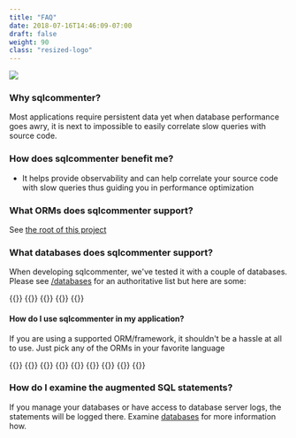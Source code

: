 ```yaml
---
title: "FAQ"
date: 2018-07-16T14:46:09-07:00
draft: false
weight: 90
class: "resized-logo"
---
```


![](/images/sqlcommenter_logo.png)

### Why sqlcommenter?

Most applications require persistent data yet when database performance goes awry, it is next to impossible to
easily correlate slow queries with source code.


###  How does sqlcommenter benefit me?

* It helps provide observability and can help correlate your source code with slow queries thus guiding you in performance optimization


### What ORMs does sqlcommenter support?

See [the root of this project](/)


### What databases does sqlcommenter support?

When developing sqlcommenter, we've tested it with a couple of databases. Please see [/databases](/databases) for an authoritative list but here are some:


{{<card-vendor href="/databases/postgresql" src="/images/postgresql-logo.png">}}
{{<card-vendor href="/databases/mysql" src="/images/mysql-logo.png">}}
{{<card-vendor href="/databases/mariadb" src="/images/mariadb-logo.png">}}
{{<card-vendor href="https://sqlite.org/cli.html" src="/images/sqlite-logo.png">}}
{{<card-vendor href="https://cloud.google.com/sql/" src="/images/cloudsql-logo.png">}}


#### How do I use sqlcommenter in my application?
If you are using a supported ORM/framework, it shouldn't be a hassle at all to use. Just pick any of the ORMs in your favorite language

{{<card-vendor href="/python/django" src="/images/django-logo.png">}}
{{<card-vendor href="/python/psycopg2" src="/images/psycopg2-logo.png">}}
{{<card-vendor href="/python/sqlalchemy" src="/images/sqlalchemy-logo.png">}}
{{<card-vendor href="/python/flask" src="/images/flask-logo.png">}}
{{<card-vendor href="/ruby/rails" src="/images/activerecord_marginalia-logo.png">}}
{{<card-vendor href="/java/hibernate" src="/images/hibernate-logo.svg">}}
{{<card-vendor href="/java/spring" src="/images/spring-logo.png">}}
{{<card-vendor href="/node/knex" src="/images/knex-logo.png">}}
{{<card-vendor href="/node/sequelize" src="/images/sequelize-logo.png">}}


### How do I examine the augmented SQL statements?

If you manage your databases or have access to database server logs, the statements will be logged there. Examine [databases](/databases) for more information how.

